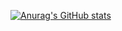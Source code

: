 [![Anurag's GitHub stats](https://github-readme-stats.vercel.app/api?username=arifma&show_icons=true&theme=radical)](https://github.com/anuraghazra/github-readme-stats)


